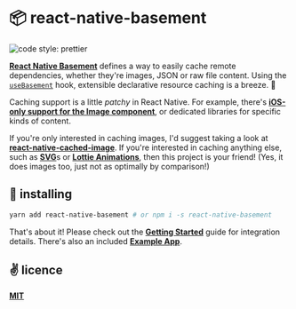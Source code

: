 # 📦 react-native-basement

<img alt="code style: prettier" src="https://img.shields.io/badge/code_style-prettier-ff69b4.svg?style=flat-square">

[**React Native Basement**](https://github.com/cawfree/react-native-basement) defines a way to easily cache remote dependencies, whether they're images, JSON or raw file content. Using the [`useBasement`](https://github.com/cawfree/react-native-basement/blob/161ac2ee4beee0ac66edb9fc0c54836e16ccbb2a/src/index.js#L54) hook, extensible declarative resource caching is a breeze. 🌊

Caching support is a little _patchy_ in React Native. For example, there's [**iOS-only support for the Image component**](https://reactnative.dev/docs/images#cache-control-ios-only), or dedicated libraries for specific kinds of content.

If you're only interested in caching images, I'd suggest taking a look at [**react-native-cached-image**](https://github.com/kfiroo/react-native-cached-image). If you're interested in caching anything else, such as [**SVG**](https://github.com/react-native-community/react-native-svg)s or [**Lottie Animations**](https://github.com/react-native-community/lottie-react-native), then this project is your friend! (Yes, it does images too, just not as optimally by comparison!)

## 🚀 installing

```bash
yarn add react-native-basement # or npm i -s react-native-basement
```

That's about it! Please check out the [**Getting Started**](./docs/GETTING-STARTED.md) guide for integration details. There's also an included [**Example App**](./example/App.js).

## ✌️ licence
[**MIT**](./LICENSE.md)
